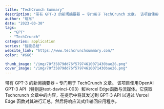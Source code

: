 ```yaml
---
title: "TechCrunch Summary"
description: "带有 GPT-3 的新闻摘要器 – 专门用于 TechCrunch 文章。 该项目使用OpenAI GPT-3 API（"
author: "瑞东"
date: "2023-03-30"
tags:
  - "GPT"
  - "TechCrunch"
categories: application
series: "智能总结"
website_link: "https://www.techcrunchsummary.com/"
color: "#666"

thumb_image: "/img/70f35879dd76f57974610071430bae26.png"
cover_image: "/img/70f35879dd76f57974610071430bae26.png"
---
```


带有 GPT-3 的新闻摘要器 – 专门用于 TechCrunch 文章。 该项目使用OpenAI GPT-3 API（特别是text-davinci-003）和Vercel Edge函数与流媒体。它获取 Techcrunch 文章中的内容，在提示中将其发送到 GPT-3 API 以通过 Vercel Edge 函数对其进行汇总，然后将响应流式传输回应用程序。